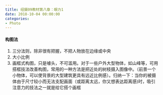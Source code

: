 ```yaml
---
title: 纽摄09教材第八章：眼力1
date: 2018-10-04 00:00:00
categories:
- Photo
---
```

#### 构图法
1. 三分法则，除非很有把握，不把人物放在边缘或中央
2. 大小比例
3. 画框式构图，只是噱头，不可滥用。对于一些户外大型物体，如山峰等，可用搭框技法改善构图，常用的一种方法是把近处的树枝摄入图像中。（前景一个小物体，可以使背景的大型建筑更具有远近比例感）。归纳一下：当你的被摄体由于尺寸较小而无法支配画面（或距离太远，你又想表达距离感)时，吸引注意力的技法之一就是给它搭个画框
